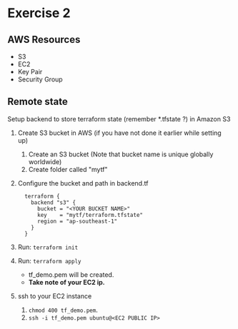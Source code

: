 # Exercise 2

## AWS Resources
- S3
- EC2
- Key Pair
- Security Group

## Remote state
Setup backend to store terraform state (remember *.tfstate ?) in Amazon S3
  1. Create S3 bucket in AWS (if you have not done it earlier while setting up)
     1. Create an S3 bucket (Note that bucket name is unique globally worldwide)
     2. Create folder called "mytf"

  2. Configure the bucket and path in backend.tf

           terraform {
             backend "s3" {
               bucket = "<YOUR BUCKET NAME>"
               key    = "mytf/terraform.tfstate"
               region = "ap-southeast-1"
             }
           }

  3. Run: ```terraform init```
  4. Run: ```terraform apply```
     - tf_demo.pem will be created.
     - **Take note of your EC2 ip.**
  5. ssh to your EC2 instance
     1. ```chmod 400 tf_demo.pem```.
     2. ```ssh -i tf_demo.pem ubuntu@<EC2 PUBLIC IP>```
